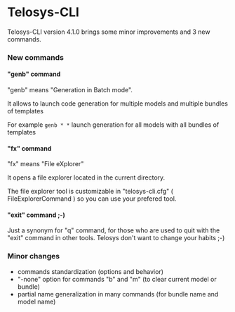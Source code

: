 # Telosys-CLI

Telosys-CLI version 4.1.0 brings some minor improvements and 3 new commands.

### New commands&#x20;

#### "genb" command&#x20;

"genb" means "Generation in Batch mode".

It allows to launch code generation for multiple models and multiple bundles of templates

For example  `genb * *`   launch generation for all models with all bundles of templates&#x20;

#### "fx" command

"fx" means "File eXplorer"

It opens a file explorer located in the current directory.

The file explorer tool is customizable in "telosys-cli.cfg" ( FileExplorerCommand ) so you can use your prefered tool.

#### "exit" command   ;-)

Just a synonym for "q" command, for those who are used to quit with the "exit" command in other tools. Telosys don't want to change your habits ;-)



### Minor changes&#x20;

* commands standardization (options and behavior)
* "-none" option for commands "b" and "m" (to clear current model or bundle)
* partial name generalization in many commands (for bundle name and model name)

